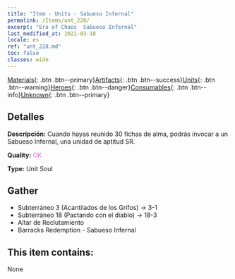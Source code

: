 ```yaml
---
title: "Item - Units - Sabueso Infernal"
permalink: /Items/unt_228/
excerpt: "Era of Chaos  Sabueso Infernal"
last_modified_at: 2021-03-18
locale: es
ref: "unt_228.md"
toc: false
classes: wide
---
```

 [Materials](/es/Items/){: .btn .btn--primary}[Artifacts](/es/Items/Artifacts/){: .btn .btn--success}[Units](/es/Items/Units/){: .btn .btn--warning}[Heroes](/es/Items/Heroes/){: .btn .btn--danger}[Consumables](/es/Items/Consumables/){: .btn .btn--info}[Unknown](/es/Items/Unknown/){: .btn .btn--primary}

## Detalles
 **Descripción:** Cuando hayas reunido 30 fichas de alma, podrás invocar a un Sabueso Infernal, una unidad de aptitud SR.

 **Quality:** <span style="color: #DA70D6">OK</span>

 **Type:** Unit Soul

## Gather

*    Subterráneo 3 (Acantilados de los Grifos) -> 3-1 
*    Subterráneo 18 (Pactando con el diablo) -> 18-3 
*    Altar de Reclutamiento 
*    Barracks Redemption - Sabueso Infernal 

## This item contains:

  None


